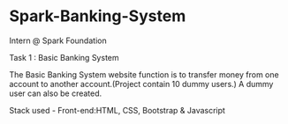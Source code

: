# Spark-Banking-System

Intern @ Spark Foundation

Task 1 : Basic Banking System 

The Basic Banking System website function is to transfer money from one account to another account.(Project contain 10 dummy users.) A dummy user can also be created.

Stack used - Front-end:HTML, CSS, Bootstrap & Javascript
